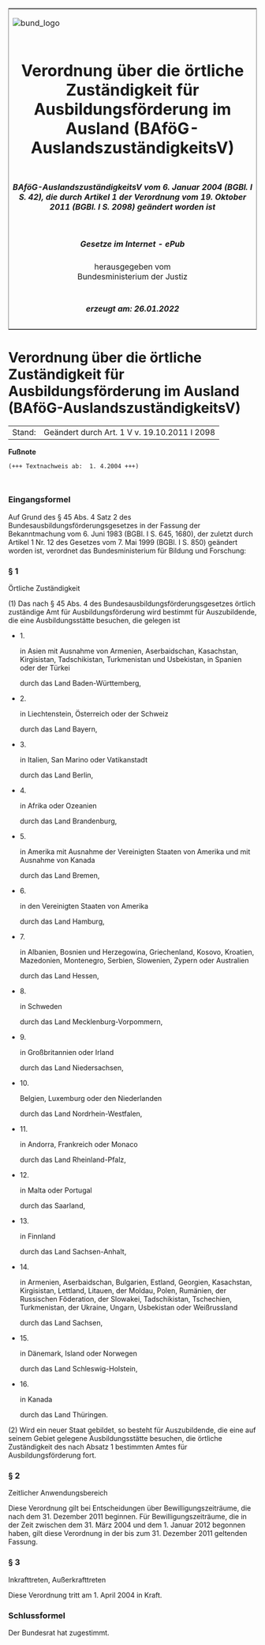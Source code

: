 <span id="DECKBLATT.html"></span>

<table border="0" frame="border" width="100%">

<tr valign="top">

<td align="left">

![bund\_logo](BfJ_2021_Web_de_de.gif)

</td>

<td align="right">

 

</td>

</tr>

<tr align="center" valign="middle">

<td colspan="2">

# Verordnung über die örtliche Zuständigkeit für Ausbildungsförderung im Ausland (BAföG-AuslandszuständigkeitsV)

</td>

</tr>

<tr align="center" valign="middle">

<td colspan="2">

##### BAföG-AuslandszuständigkeitsV vom 6. Januar 2004 (BGBl. I S. 42), die durch Artikel 1 der Verordnung vom 19. Oktober 2011 (BGBl. I S. 2098) geändert worden ist

</td>

</tr>

<tr align="center" valign="middle">

<td colspan="2">

  
  

##### Gesetze im Internet - ePub  
  
herausgegeben vom  
Bundesministerium der Justiz

</td>

</tr>

<tr align="center" valign="bottom">

<td colspan="2">

  
  

##### erzeugt am: 26.01.2022

</td>

</tr>

</table>

<span id="BJNR004200004.html"></span>

# Verordnung über die örtliche Zuständigkeit für Ausbildungsförderung im Ausland (BAföG-AuslandszuständigkeitsV)

<div>

<div class="jnhtml">

|        |                                              |
| ------ | -------------------------------------------- |
| Stand: | Geändert durch Art. 1 V v. 19.10.2011 I 2098 |

</div>

</div>

<div>

  
**Fußnote**

<div class="jnhtml">

<div>

<div class="jurAbsatz">

  

``` 
(+++ Textnachweis ab:  1. 4.2004 +++)

 
```

</div>

</div>

</div>

</div>

<span id="BJNR004200004BJNE000100000.html"></span>

### Eingangsformel  

<div>

<div class="jnhtml">

<div>

<div class="jurAbsatz">

Auf Grund des § 45 Abs. 4 Satz 2 des Bundesausbildungsförderungsgesetzes
in der Fassung der Bekanntmachung vom 6. Juni 1983 (BGBl. I S. 645,
1680), der zuletzt durch Artikel 1 Nr. 12 des Gesetzes vom 7. Mai 1999
(BGBl. I S. 850) geändert worden ist, verordnet das Bundesministerium
für Bildung und Forschung:

</div>

</div>

</div>

</div>

<span id="BJNR004200004BJNE000201310.html"></span>

### § 1  
Örtliche Zuständigkeit

<div>

<div class="jnhtml">

<div>

<div class="jurAbsatz">

(1) Das nach § 45 Abs. 4 des Bundesausbildungsförderungsgesetzes örtlich
zuständige Amt für Ausbildungsförderung wird bestimmt für Auszubildende,
die eine Ausbildungsstätte besuchen, die gelegen ist

  - 1\.
    
    <div style="">
    
    in Asien mit Ausnahme von Armenien, Aserbaidschan, Kasachstan,
    Kirgisistan, Tadschikistan, Turkmenistan und Usbekistan, in Spanien
    oder der Türkei
    
    </div>
    
    <div style="">
    
    durch das Land Baden-Württemberg,
    
    </div>

  - 2\.
    
    <div style="">
    
    in Liechtenstein, Österreich oder der Schweiz
    
    </div>
    
    <div style="">
    
    durch das Land Bayern,
    
    </div>

  - 3\.
    
    <div style="">
    
    in Italien, San Marino oder Vatikanstadt
    
    </div>
    
    <div style="">
    
    durch das Land Berlin,
    
    </div>

  - 4\.
    
    <div style="">
    
    in Afrika oder Ozeanien
    
    </div>
    
    <div style="">
    
    durch das Land Brandenburg,
    
    </div>

  - 5\.
    
    <div style="">
    
    in Amerika mit Ausnahme der Vereinigten Staaten von Amerika und mit
    Ausnahme von Kanada
    
    </div>
    
    <div style="">
    
    durch das Land Bremen,
    
    </div>

  - 6\.
    
    <div style="">
    
    in den Vereinigten Staaten von Amerika
    
    </div>
    
    <div style="">
    
    durch das Land Hamburg,
    
    </div>

  - 7\.
    
    <div style="">
    
    in Albanien, Bosnien und Herzegowina, Griechenland, Kosovo,
    Kroatien, Mazedonien, Montenegro, Serbien, Slowenien, Zypern oder
    Australien
    
    </div>
    
    <div style="">
    
    durch das Land Hessen,
    
    </div>

  - 8\.
    
    <div style="">
    
    in Schweden
    
    </div>
    
    <div style="">
    
    durch das Land Mecklenburg-Vorpommern,
    
    </div>

  - 9\.
    
    <div style="">
    
    in Großbritannien oder Irland
    
    </div>
    
    <div style="">
    
    durch das Land Niedersachsen,
    
    </div>

  - 10\.
    
    <div style="">
    
    Belgien, Luxemburg oder den Niederlanden
    
    </div>
    
    <div style="">
    
    durch das Land Nordrhein-Westfalen,
    
    </div>

  - 11\.
    
    <div style="">
    
    in Andorra, Frankreich oder Monaco
    
    </div>
    
    <div style="">
    
    durch das Land Rheinland-Pfalz,
    
    </div>

  - 12\.
    
    <div style="">
    
    in Malta oder Portugal
    
    </div>
    
    <div style="">
    
    durch das Saarland,
    
    </div>

  - 13\.
    
    <div style="">
    
    in Finnland
    
    </div>
    
    <div style="">
    
    durch das Land Sachsen-Anhalt,
    
    </div>

  - 14\.
    
    <div style="">
    
    in Armenien, Aserbaidschan, Bulgarien, Estland, Georgien,
    Kasachstan, Kirgisistan, Lettland, Litauen, der Moldau, Polen,
    Rumänien, der Russischen Föderation, der Slowakei, Tadschikistan,
    Tschechien, Turkmenistan, der Ukraine, Ungarn, Usbekistan oder
    Weißrussland
    
    </div>
    
    <div style="">
    
    durch das Land Sachsen,
    
    </div>

  - 15\.
    
    <div style="">
    
    in Dänemark, Island oder Norwegen
    
    </div>
    
    <div style="">
    
    durch das Land Schleswig-Holstein,
    
    </div>

  - 16\.
    
    <div style="">
    
    in Kanada
    
    </div>
    
    <div style="">
    
    durch das Land Thüringen.
    
    </div>

</div>

<div class="jurAbsatz">

(2) Wird ein neuer Staat gebildet, so besteht für Auszubildende, die
eine auf seinem Gebiet gelegene Ausbildungsstätte besuchen, die örtliche
Zuständigkeit des nach Absatz 1 bestimmten Amtes für
Ausbildungsförderung fort.

</div>

</div>

</div>

</div>

<span id="BJNR004200004BJNE000301310.html"></span>

### § 2  
Zeitlicher Anwendungsbereich

<div>

<div class="jnhtml">

<div>

<div class="jurAbsatz">

Diese Verordnung gilt bei Entscheidungen über Bewilligungszeiträume, die
nach dem 31. Dezember 2011 beginnen. Für Bewilligungszeiträume, die in
der Zeit zwischen dem 31. März 2004 und dem 1. Januar 2012 begonnen
haben, gilt diese Verordnung in der bis zum 31. Dezember 2011 geltenden
Fassung.

</div>

</div>

</div>

</div>

<span id="BJNR004200004BJNE000400000.html"></span>

### § 3  
Inkrafttreten, Außerkrafttreten

<div>

<div class="jnhtml">

<div>

<div class="jurAbsatz">

Diese Verordnung tritt am 1. April 2004 in Kraft.

</div>

</div>

</div>

</div>

<span id="BJNR004200004BJNE000500000.html"></span>

### Schlussformel  

<div>

<div class="jnhtml">

<div>

<div class="jurAbsatz">

Der Bundesrat hat zugestimmt.

</div>

</div>

</div>

</div>
